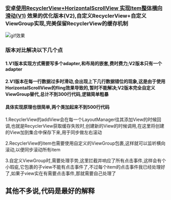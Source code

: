 
### [安卓使用RecyclerView+HorizontalScrollView 实现Item整体横向滑动(V1)](https://www.jianshu.com/p/75bba86dd61c) 效果的优化版本(V2),自定义RecyclerView+自定义ViewGroup实现,完美保留RecyclerView的缓存机制

![gif效果](https://gitee.com/Jeromeer/horizontal-scroll-demo/raw/master/screen/1667873134063.gif)

### 版本对比解决以下几个点
#### 1.V1版本实现方式需要写多个adapter,和布局的嵌套,费时费力;V2版本只有一个adapter
#### 2.V1版本在每一行数据过多时滑动,会出现上下几行数据错位的现象,这是由于使用HorizontalScrollView的fling效果导致的,暂时不能解决;V2版本完全自定义ViewGroup替代,总计不到300行代码,逻辑简单粗暴

#### 具体实现原理也很简单,两个类加起来不到500行代码
1.RecyclerView的addView会在每一个LayoutManager往其添加View的时候回调,也就是RecyclerView获取缓存失败时,创建新的View的时候调用,在这里将创建的View加到集合中保存下来,用于同步做左右滚动

2.RecyclerView的item也需要使用自定义的ViewGroup包裹,这样就可以监听横向滚动,以便同步滚动所有item

3.自定义ViewGroup时,需要处理手势,这里拦截并响应了所有点击事件,这样会有个小瑕疵,它包裹的子view不能有点击事件了,不过每个item的点击事件我已经处理好了,如果子view实在有需要点击事件,那就需要自己处理了


## 其他不多说,代码是最好的解释